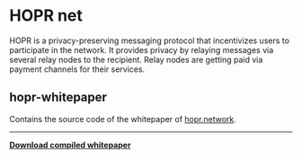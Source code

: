 # HOPR net

HOPR is a privacy-preserving messaging protocol that incentivizes users to participate in the network. It provides privacy by relaying messages via several relay nodes to the recipient. Relay nodes are getting paid via payment channels for their services.

## hopr-whitepaper

Contains the source code of the whitepaper of [hopr.network](https://hopr.network).

--- 

[**Download compiled whitepaper**](./HOPR___a_Decentralized_and_Metadata_Private_Messaging_Protocol_with_Incentives.pdf)

